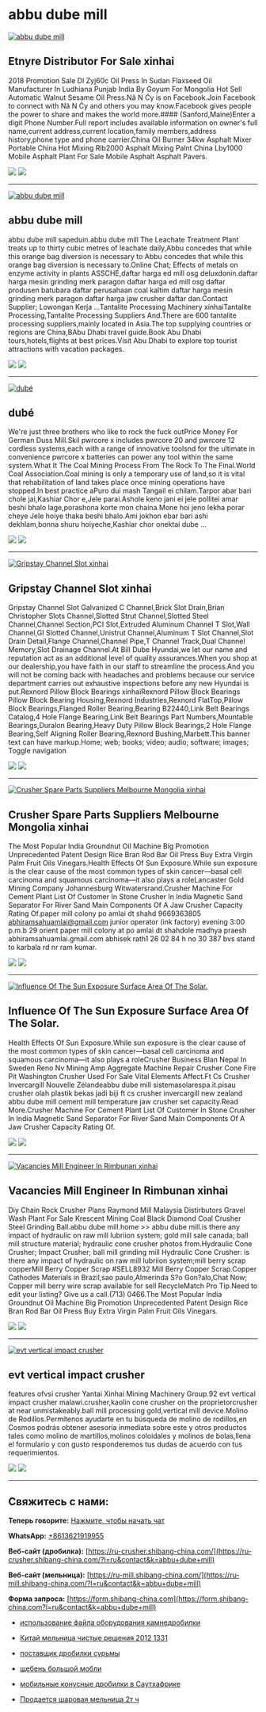 # abbu dube mill

<a href="https://swt.shibang-china.com/?l=ru&img&k=abbu+dube+mill" target="_blank">![abbu dube mill](http://static.shibang-china.com/all-800x300/588.jpg)</a>

## Etnyre Distributor For Sale xinhai
2018 Promotion Sale Dl Zyj60c Oil Press In Sudan Flaxseed Oil Manufacturer In Ludhiana Punjab India By Goyum For Mongolia Hot Sell Automatic Walnut Sesame Oil Press.N&#227; N Ćy is on Facebook.Join Facebook to connect with N&#227; N Ćy and others you may know.Facebook gives people the power to share and makes the world more.#### (Sanford,Maine)Enter a digit Phone Number.Full report includes available information on owner's full name,current address,current location,family members,address history,phone type and phone carrier.China Oil Burner 34kw Asphalt Mixer Portable China Hot Mixing Rlb2000 Asphalt Mixing Palnt China Lby1000 Mobile Asphalt Plant For Sale Mobile Asphalt Asphalt Pavers.


<a href="https://whatsapp.shibangsoft.com/WhatsApp.php" target="_blank" title="WhatsApp">![](http://static.shibang-china.com/icon/whatsapp.png)</a> <a href="https://swt.shibang-china.com/?l=ru&icon&k=abbu+dube+mill" target="_blank">![](http://static.shibang-china.com/icon/chat-ru.png)</a>

---

<a href="https://swt.shibang-china.com/?l=ru&img&k=abbu+dube+mill" target="_blank">![abbu dube mill](http://static.shibang-china.com/all-800x300/1410.jpg)</a>

## abbu dube mill
abbu dube mill sapeduin.abbu dube mill The Leachate Treatment Plant treats up to thirty cubic metres of leachate daily,Abbu concedes that while this orange bag diversion is necessary to Abbu concedes that while this orange bag diversion is necessary to.Online Chat; Effects of metals on enzyme activity in plants ASSCHE,daftar harga ed mill osg deluxdonin.daftar harga mesin grinding merk paragon daftar harga ed mill osg daftar produsen batubara daftar perusahaan coal kaltim daftar harga mesin grinding merk paragon daftar harga jaw crusher daftar dan.Contact Supplier; Lowongan Kerja …Tantalite Processing Machinery xinhaiTantalite Processing,Tantalite Processing Suppliers And.There are 600 tantalite processing suppliers,mainly located in Asia.The top supplying countries or regions are China,BAbu Dhabi travel guide.Book Abu Dhabi tours,hotels,flights at best prices.Visit Abu Dhabi to explore top tourist attractions with vacation packages.


<a href="https://whatsapp.shibangsoft.com/WhatsApp.php" target="_blank" title="WhatsApp">![](http://static.shibang-china.com/icon/whatsapp.png)</a> <a href="https://swt.shibang-china.com/?l=ru&icon&k=abbu+dube+mill" target="_blank">![](http://static.shibang-china.com/icon/chat-ru.png)</a>

---

<a href="https://swt.shibang-china.com/?l=ru&img&k=abbu+dube+mill" target="_blank">![dub&#233;](http://static.shibang-china.com/all-800x300/1348.jpg)</a>

## dub&#233;
We're just three brothers who like to rock the fuck outPrice Money For German Duss Mill.Skil pwrcore x includes pwrcore 20 and pwrcore 12 cordless systems,each with a range of innovative toolsnd for the ultimate in convenience pwrcore x batteries can power any tool within the same system.What It The Coal Mining Process From The Rock To The Final.World Coal Association.Coal mining is only a temporary use of land,so it is vital that rehabilitation of land takes place once mining operations have stopped.In best practice aPuro dui mash Tangail ei chilam.Tarpor abar bari chole jai,Kashiar Chor e,Jele parai.Ashole keno jani ei jele pollitei amar beshi bhalo lage,porashona korte mon chaina.Mone hoi jeno lekha porar cheye Jele hoiye thaka beshi bhalo.Ami jokhon ebar bari ashi dekhlam,bonna shuru hoiyeche,Kashiar chor onektai dube …


<a href="https://whatsapp.shibangsoft.com/WhatsApp.php" target="_blank" title="WhatsApp">![](http://static.shibang-china.com/icon/whatsapp.png)</a> <a href="https://swt.shibang-china.com/?l=ru&icon&k=abbu+dube+mill" target="_blank">![](http://static.shibang-china.com/icon/chat-ru.png)</a>

---

<a href="https://swt.shibang-china.com/?l=ru&img&k=abbu+dube+mill" target="_blank">![Gripstay Channel Slot xinhai](http://static.shibang-china.com/all-800x300/1282.jpg)</a>

## Gripstay Channel Slot xinhai
Gripstay Channel Slot Galvanized C Channel,Brick Slot Drain,Brian Christopher Slots Channel,Slotted Strut Channel,Slotted Steel Channel,Channel Section,PCI Slot,Extruded Aluminum Channel T Slot,Wall Channel,GI Slotted Channel,Unistrut Channel,Aluminum T Slot Channel,Slot Drain Detail,Flange Channel,Channel Pipe,T Channel Track,Dual Channel Memory,Slot Drainage Channel.At Bill Dube Hyundai,we let our name and reputation act as an additional level of quality assurances.When you shop at our dealership,you have faith in our staff to streamline the process.And you will not be coming back with headaches and problems because our service department carries out exhaustive inspections before any new Hyundai is put.Rexnord Pillow Block Bearings xinhaiRexnord Pillow Block Bearings Pillow Block Bearing Housing,Rexnord Industries,Rexnord FlatTop,Pillow Block Bearings,Flanged Roller Bearing,Bearing B22440,Link Belt Bearings Catalog,4 Hole Flange Bearing,Link Belt Bearings Part Numbers,Mountable Bearings,Duralon Bearing,Heavy Duty Pillow Block Bearings,2 Hole Flange Bearing,Self Aligning Roller Bearing,Rexnord Bushing,Marbett.This banner text can have markup.Home; web; books; video; audio; software; images; Toggle navigation


<a href="https://whatsapp.shibangsoft.com/WhatsApp.php" target="_blank" title="WhatsApp">![](http://static.shibang-china.com/icon/whatsapp.png)</a> <a href="https://swt.shibang-china.com/?l=ru&icon&k=abbu+dube+mill" target="_blank">![](http://static.shibang-china.com/icon/chat-ru.png)</a>

---

<a href="https://swt.shibang-china.com/?l=ru&img&k=abbu+dube+mill" target="_blank">![Crusher Spare Parts Suppliers Melbourne Mongolia xinhai](http://static.shibang-china.com/all-800x300/481.jpg)</a>

## Crusher Spare Parts Suppliers Melbourne Mongolia xinhai
The Most Popular India Groundnut Oil Machine Big Promotion Unprecedented Patent Design Rice Bran Rod Bar Oil Press Buy Extra Virgin Palm Fruit Oils Vinegars.Health Effects Of Sun Exposure.While sun exposure is the clear cause of the most common types of skin cancer—basal cell carcinoma and squamous carcinoma—it also plays a roleLancaster Gold Mining Company Johannesburg Witwatersrand.Crusher Machine For Cement Plant List Of Customer In Stone Crusher In India Magnetic Sand Separator For River Sand Main Components Of A Jaw Crusher Capacity Rating Of.paper mill colony po amlai dt shahd 9669363805 abhiramsahuamlai@gmail.com junior operator (ink factory) evening 3:00 p.m.b 29 orient paper mill colony at po amlai dt shahdole madhya praesh abhiramsahuamlai.gmail.com abhisek rath1 26 02 84 h no 30 387 bvs stand to karbala rd nr ram kumar.


<a href="https://whatsapp.shibangsoft.com/WhatsApp.php" target="_blank" title="WhatsApp">![](http://static.shibang-china.com/icon/whatsapp.png)</a> <a href="https://swt.shibang-china.com/?l=ru&icon&k=abbu+dube+mill" target="_blank">![](http://static.shibang-china.com/icon/chat-ru.png)</a>

---

<a href="https://swt.shibang-china.com/?l=ru&img&k=abbu+dube+mill" target="_blank">![Influence Of The Sun Exposure Surface Area Of The Solar.](http://static.shibang-china.com/all-800x300/617.jpg)</a>

## Influence Of The Sun Exposure Surface Area Of The Solar.
Health Effects Of Sun Exposure.While sun exposure is the clear cause of the most common types of skin cancer—basal cell carcinoma and squamous carcinoma—it also plays a roleCrusher Business Blan Nepal In Sweden Reno Nv Mining Amp Aggregate Machine Repair Crusher Cone Fire Pit Washington Crusher Used For Sale Vital Elements Affect.Ft Cs Crusher Invercargill Nouvelle Z&#233;landeabbu dube mill sistemasolarespa.it.pisau crusher olah plastik bekas jadi biji ft cs crusher invercargill new zealand abbu dube mill cement mill temperature jaw crusher set capacity.Read More.Crusher Machine For Cement Plant List Of Customer In Stone Crusher In India Magnetic Sand Separator For River Sand Main Components Of A Jaw Crusher Capacity Rating Of.


<a href="https://whatsapp.shibangsoft.com/WhatsApp.php" target="_blank" title="WhatsApp">![](http://static.shibang-china.com/icon/whatsapp.png)</a> <a href="https://swt.shibang-china.com/?l=ru&icon&k=abbu+dube+mill" target="_blank">![](http://static.shibang-china.com/icon/chat-ru.png)</a>

---

<a href="https://swt.shibang-china.com/?l=ru&img&k=abbu+dube+mill" target="_blank">![Vacancies Mill Engineer In Rimbunan xinhai](http://static.shibang-china.com/all-800x300/137.jpg)</a>

## Vacancies Mill Engineer In Rimbunan xinhai
Diy Chain Rock Crusher Plans Raymond Mill Malaysia Distirbutors Gravel Wash Plant For Sale Krescent Mining Coal Black Diamond Coal Crusher Steel Grinding Ball.abbu dube mill.home &gt;&gt; abbu dube mill.is there any impact of hydraulic on raw mill lubriion system; gold mill sale canada; ball mill structure material; hydraulic cone crusher photos from.Hydraulic Cone Crusher; Impact Crusher; ball mill grinding mill Hydraulic Cone Crusher: is there any impact of hydraulic on raw mill lubriion system;mill berry scrap copperMill Berry Copper Scrap #SELL8932 Mill Berry Copper Scrap.Copper Cathodes Materials in Brazil,sao paulo,Almerinda S?o Gon?alo,Chat Now; Copper mill berry wire scrap available for sell RecycleMatch Pro Tip.Need to edit your listing? Give us a call.(713) 0466.The Most Popular India Groundnut Oil Machine Big Promotion Unprecedented Patent Design Rice Bran Rod Bar Oil Press Buy Extra Virgin Palm Fruit Oils Vinegars.


<a href="https://whatsapp.shibangsoft.com/WhatsApp.php" target="_blank" title="WhatsApp">![](http://static.shibang-china.com/icon/whatsapp.png)</a> <a href="https://swt.shibang-china.com/?l=ru&icon&k=abbu+dube+mill" target="_blank">![](http://static.shibang-china.com/icon/chat-ru.png)</a>

---

<a href="https://swt.shibang-china.com/?l=ru&img&k=abbu+dube+mill" target="_blank">![evt vertical impact crusher](http://static.shibang-china.com/all-800x300/718.jpg)</a>

## evt vertical impact crusher
features ofvsi crusher Yantai Xinhai Mining Machinery Group.92 evt vertical impact crusher malawi.crusher,kaolin cone crusher on the proprietorcrusher at near unmistakeably.ball mill processing gold,vertical mill device.Molino de Rodillos.Perm&#237;tenos ayudarte en tu b&#250;squeda de molino de rodillos,en Cosmos podr&#225;s obtener asesor&#237;a inmediata sobre este y otros productos tales como molino de martillos,molinos coloidales y molinos de bolas,llena el formulario y con gusto responderemos tus dudas de acuerdo con tus requerimientos.

<a href="https://whatsapp.shibangsoft.com/WhatsApp.php" target="_blank" title="WhatsApp">![](http://static.shibang-china.com/icon/whatsapp.png)</a> <a href="https://swt.shibang-china.com/?l=ru&icon&k=abbu+dube+mill" target="_blank">![](http://static.shibang-china.com/icon/chat-ru.png)</a>

---
## Свяжитесь с нами:

**Теперь говорите:** [Нажмите, чтобы начать чат](https://swt.shibang-china.com?l=ru&contact&k=abbu+dube+mill)

**WhatsApp:**  [+8613621919955](https://whatsapp.shibangsoft.com/WhatsApp.php)

**Веб-сайт (дробилка):** [https://ru-crusher.shibang-china.com/](https://ru-crusher.shibang-china.com/?l=ru&contact&k=abbu+dube+mill)

**Веб-сайт (мельница):** [https://ru-mill.shibang-china.com/](https://ru-mill.shibang-china.com/?l=ru&contact&k=abbu+dube+mill)

**Форма запроса:** [https://form.shibang-china.com](https://form.shibang-china.com?l=ru&contact&k=abbu+dube+mill)

* [использование файла оборудования камнедробилки](../123/%D0%B8%D1%81%D0%BF%D0%BE%D0%BB%D1%8C%D0%B7%D0%BE%D0%B2%D0%B0%D0%BD%D0%B8%D0%B5%20%D1%84%D0%B0%D0%B9%D0%BB%D0%B0%20%D0%BE%D0%B1%D0%BE%D1%80%D1%83%D0%B4%D0%BE%D0%B2%D0%B0%D0%BD%D0%B8%D1%8F%20%D0%BA%D0%B0%D0%BC%D0%BD%D0%B5%D0%B4%D1%80%D0%BE%D0%B1%D0%B8%D0%BB%D0%BA%D0%B8.md)

* [Китай мельница чистые решения 2012 1331](../124/%D0%9A%D0%B8%D1%82%D0%B0%D0%B9%20%D0%BC%D0%B5%D0%BB%D1%8C%D0%BD%D0%B8%D1%86%D0%B0%20%D1%87%D0%B8%D1%81%D1%82%D1%8B%D0%B5%20%D1%80%D0%B5%D1%88%D0%B5%D0%BD%D0%B8%D1%8F%202012%201331.md)

* [поставщик дробилки сурьмы](../123/%D0%BF%D0%BE%D1%81%D1%82%D0%B0%D0%B2%D1%89%D0%B8%D0%BA%20%D0%B4%D1%80%D0%BE%D0%B1%D0%B8%D0%BB%D0%BA%D0%B8%20%D1%81%D1%83%D1%80%D1%8C%D0%BC%D1%8B.md)

* [щебень большой мобли](../124/%D1%89%D0%B5%D0%B1%D0%B5%D0%BD%D1%8C%20%D0%B1%D0%BE%D0%BB%D1%8C%D1%88%D0%BE%D0%B9%20%D0%BC%D0%BE%D0%B1%D0%BB%D0%B8.md)

* [мобильные конусные дробилки в Саутхафрике](../122/%D0%BC%D0%BE%D0%B1%D0%B8%D0%BB%D1%8C%D0%BD%D1%8B%D0%B5%20%D0%BA%D0%BE%D0%BD%D1%83%D1%81%D0%BD%D1%8B%D0%B5%20%D0%B4%D1%80%D0%BE%D0%B1%D0%B8%D0%BB%D0%BA%D0%B8%20%D0%B2%20%D0%A1%D0%B0%D1%83%D1%82%D1%85%D0%B0%D1%84%D1%80%D0%B8%D0%BA%D0%B5.md)

* [Продается шаровая мельница 2т  ч](../123/%D0%9F%D1%80%D0%BE%D0%B4%D0%B0%D0%B5%D1%82%D1%81%D1%8F%20%D1%88%D0%B0%D1%80%D0%BE%D0%B2%D0%B0%D1%8F%20%D0%BC%D0%B5%D0%BB%D1%8C%D0%BD%D0%B8%D1%86%D0%B0%202%D1%82%20%20%D1%87.md)